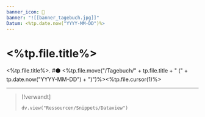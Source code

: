 ```yaml
---
banner_icon: 📔
banner: "![[banner_tagebuch.jpg]]"
Datum: <%tp.date.now("YYYY-MM-DD")%>
---
```


# <%tp.file.title%>

<%tp.file.title%>. #⚫ <%tp.file.move("/Tagebuch/" + tp.file.title + " (" + tp.date.now("YYYY-MM-DD") + ")")%><%tp.file.cursor(1)%>

---

> [!verwandt]
> ```dataviewjs
> dv.view("Ressourcen/Snippets/Dataview")
> ```